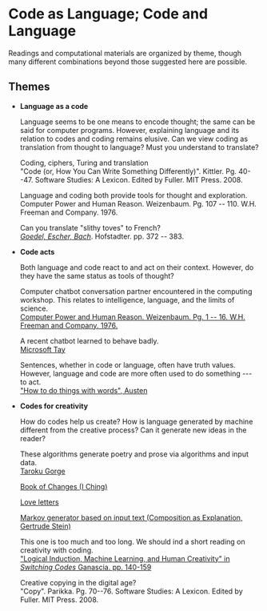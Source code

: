 Code as Language; Code and Language
===================================

Readings and computational materials are organized by theme, though many different combinations beyond those suggested here are possible.

Themes
------

-   **Language as a code**

    Language seems to be one means to encode thought; the same can be said for computer programs. However, explaining language and its relation to codes and coding remains elusive. Can we view coding as translation from thought to language? Must you understand to translate?

     Coding, ciphers, Turing and translation  
    "Code (or, How You Can Write Something Differently)". Kittler. Pg. 40--47. Software Studies: A Lexicon. Edited by Fuller. MIT Press. 2008.

    Language and coding both provide tools for thought and exploration.  
    Computer Power and Human Reason. Weizenbaum. Pg. 107 -- 110. W.H. Freeman and Company. 1976.

    Can you translate "slithy toves" to French?  
    *[Goedel, Escher, Bach]()*. Hofstadter. pp. 372 -- 383.

-   **Code acts**

    Both language and code react to and act on their context. However, do they have the same status as tools of thought?

    Computer chatbot conversation partner encountered in the computing workshop. This relates to intelligence, language, and the limits of science.  
    [Computer Power and Human Reason. Weizenbaum. Pg. 1 -- 16. W.H. Freeman and Company. 1976.](https://cyborgdigitalculture.files.wordpress.com/2013/09/24-weizenbaum-03.pdf)

    A recent chatbot learned to behave badly.  
    [Microsoft Tay](https://en.wikipedia.org/wiki/Tay_(bot))

    Sentences, whether in code or language, often have truth values. However, language and code are more often used to do something --- to act.  
    ["How to do things with words", Austen](http://www.ling.upenn.edu/~rnoyer/courses/103/Austin.pdf)

-   **Codes for creativity**

    How do codes help us create? How is language generated by machine different from the creative process? Can it generate new ideas in the reader?

    These algorithms generate poetry and prose via algorithms and input data.  
    [Taroku Gorge](http://nickm.com/taroko_gorge)

    [Book of Changes (I Ching)](http://www.onlineclarity.co.uk/reading/free-online-i-ching)

    [Love letters](http://bardcollege.github.io/workshop1/loveletter.js)

    [Markov generator based on input text (Composition as Explanation, Gertrude Stein)](http://bardcollege.github.io/dialogs/notebook3.html)

    This one is too much and too long. We should ind a short reading on creativity with coding.  
    ["Logical Induction, Machine Learning, and Human Creativity" in *Switching Codes* Ganascia. pp. 140-159](http://www-poleia.lip6.fr/~ganascia/Publications?action=AttachFile&do=view&target=draft_SwitchingCodes.pdf)

    Creative copying in the digital age?  
    "Copy". Parikka. Pg. 70--76. Software Studies: A Lexicon. Edited by Fuller. MIT Press. 2008.
